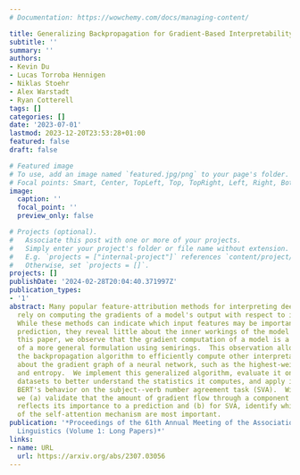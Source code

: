 ```yaml
---
# Documentation: https://wowchemy.com/docs/managing-content/

title: Generalizing Backpropagation for Gradient-Based Interpretability
subtitle: ''
summary: ''
authors:
- Kevin Du
- Lucas Torroba Hennigen
- Niklas Stoehr
- Alex Warstadt
- Ryan Cotterell
tags: []
categories: []
date: '2023-07-01'
lastmod: 2023-12-20T23:53:28+01:00
featured: false
draft: false

# Featured image
# To use, add an image named `featured.jpg/png` to your page's folder.
# Focal points: Smart, Center, TopLeft, Top, TopRight, Left, Right, BottomLeft, Bottom, BottomRight.
image:
  caption: ''
  focal_point: ''
  preview_only: false

# Projects (optional).
#   Associate this post with one or more of your projects.
#   Simply enter your project's folder or file name without extension.
#   E.g. `projects = ["internal-project"]` references `content/project/deep-learning/index.md`.
#   Otherwise, set `projects = []`.
projects: []
publishDate: '2024-02-28T20:04:40.371997Z'
publication_types:
- '1'
abstract: Many popular feature-attribution methods for interpreting deep neural networks
  rely on computing the gradients of a model's output with respect to its inputs.
  While these methods can indicate which input features may be important for the model's
  prediction, they reveal little about the inner workings of the model itself. In
  this paper, we observe that the gradient computation of a model is a special case
  of a more general formulation using semirings.  This observation allows us to generalize
  the backpropagation algorithm to efficiently compute other interpretable statistics
  about the gradient graph of a neural network, such as the highest-weighted path
  and entropy.  We implement this generalized algorithm, evaluate it on synthetic
  datasets to better understand the statistics it computes, and apply it to study
  BERT's behavior on the subject--verb number agreement task (SVA).  With this method,
  we (a) validate that the amount of gradient flow through a component of a model
  reflects its importance to a prediction and (b) for SVA, identify which pathways
  of the self-attention mechanism are most important.
publication: '*Proceedings of the 61th Annual Meeting of the Association for Computational
  Linguistics (Volume 1: Long Papers)*'
links:
- name: URL
  url: https://arxiv.org/abs/2307.03056
---
```

